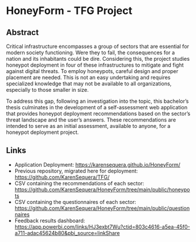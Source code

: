 # HoneyForm - TFG Project

## Abstract

Critical infrastructure encompasses a group of sectors that are essential for modern society functioning. Were they to fail, the consequences for a nation and its inhabitants could be dire. Considering this, the project studies honeypot deployment in four of these infrastructures to mitigate and fight against digital threats. To employ honeypots, careful design and proper placement are needed. This is not an easy undertaking and requires specialized knowledge that may not be available to all organizations, especially to those smaller in size.

To address this gap, following an investigation into the topic, this bachelor’s thesis culminates in the development of a self-assessment web application that provides honeypot deployment recommendations based on the sector’s threat landscape and the user’s answers. These recommendations are intended to serve as an initial assessment, available to anyone, for a honeypot deployment project.

## Links
- Application Deployment: https://karensequera.github.io/HoneyForm/
- Previous repository, migrated here for deployment: https://github.com/KarenSequera/TFG/
- CSV containing the recommendations of each sector: https://github.com/KarenSequera/HoneyForm/tree/main/public/honeypots
- CSV containing the questionnaires of each sector: https://github.com/KarenSequera/HoneyForm/tree/main/public/questionnaires
- Feedback results dashboard: https://app.powerbi.com/links/HJ3exbt7Wu?ctid=803c4616-a5ea-45f0-a711-adac45624b80&pbi_source=linkShare
